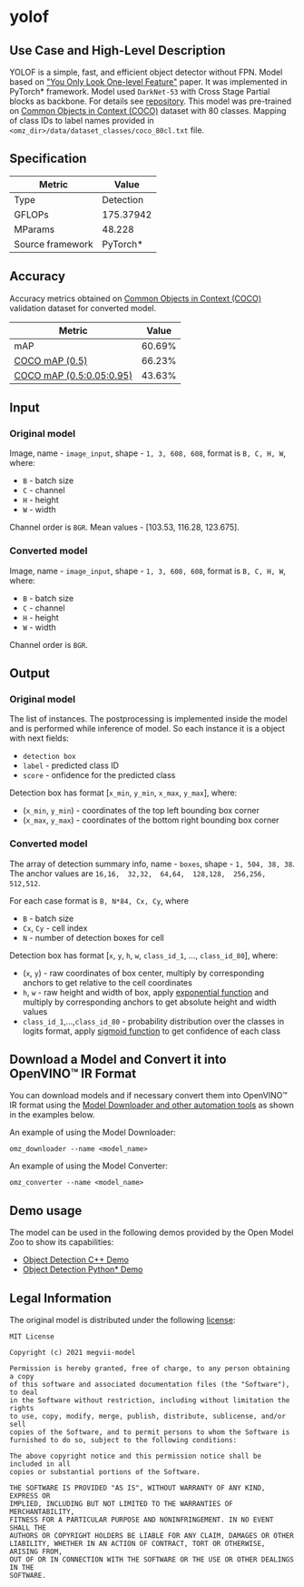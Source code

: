 # yolof

## Use Case and High-Level Description

YOLOF is a simple, fast, and efficient object detector without FPN. Model based on ["You Only Look One-level Feature"](https://arxiv.org/abs/2103.09460) paper. It was implemented in PyTorch\* framework. Model used `DarkNet-53` with Cross Stage Partial blocks as backbone. For details see [repository](https://github.com/megvii-model/YOLOF). This model was pre-trained on [Common Objects in Context (COCO)](https://cocodataset.org/#home) dataset with 80 classes. Mapping of class IDs to label names provided in `<omz_dir>/data/dataset_classes/coco_80cl.txt` file.

## Specification

| Metric            | Value         |
|-------------------|---------------|
| Type              | Detection     |
| GFLOPs            | 175.37942     |
| MParams           | 48.228        |
| Source framework  | PyTorch\*     |

## Accuracy

Accuracy metrics obtained on [Common Objects in Context (COCO)](https://cocodataset.org/#home) validation dataset for converted model.

| Metric                                                                | Value  |
| --------------------------------------------------------------------- | -------|
| mAP                                                                   | 60.69% |
| [COCO mAP (0.5)](https://cocodataset.org/#detection-eval)             | 66.23% |
| [COCO mAP (0.5:0.05:0.95)](https://cocodataset.org/#detection-eval)   | 43.63% |

## Input

### Original model

Image, name - `image_input`, shape - `1, 3, 608, 608`, format is `B, C, H, W`, where:

- `B` - batch size
- `C` - channel
- `H` - height
- `W` - width

Channel order is `BGR`.
Mean values - [103.53, 116.28, 123.675].

### Converted model

Image, name - `image_input`, shape - `1, 3, 608, 608`, format is `B, C, H, W`, where:

- `B` - batch size
- `C` - channel
- `H` - height
- `W` - width

Channel order is `BGR`.

## Output

### Original model

The list of instances. The postprocessing is implemented inside the model and is performed while inference of model. So each instance it is a object with next fields:
- `detection box`
- `label` - predicted class ID
- `score` - onfidence for the predicted class

Detection box has format [`x_min`, `y_min`, `x_max`, `y_max`], where:

- (`x_min`, `y_min`) - coordinates of the top left bounding box corner
- (`x_max`, `y_max`) - coordinates of the bottom right bounding box corner

### Converted model

The array of detection summary info, name - `boxes`, shape - `1, 504, 38, 38`. The anchor values are `16,16,  32,32,  64,64,  128,128,  256,256,  512,512`.

For each case format is `B, N*84, Cx, Cy`, where

- `B` - batch size
- `Cx`, `Cy` - cell index
- `N` - number of detection boxes for cell

Detection box has format [`x`, `y`, `h`, `w`, `class_id_1`, ..., `class_id_80`], where:

- (`x`, `y`) - raw coordinates of box center, multiply by corresponding anchors to get relative to the cell coordinates
- `h`, `w` - raw height and width of box, apply [exponential function](https://en.wikipedia.org/wiki/Exponential_function) and multiply by corresponding anchors to get absolute height and width values
- `class_id_1`,...,`class_id_80` - probability distribution over the classes in logits format, apply [sigmoid function](https://en.wikipedia.org/wiki/Sigmoid_function) to get confidence of each class


## Download a Model and Convert it into OpenVINO™ IR Format

You can download models and if necessary convert them into OpenVINO™ IR format using the [Model Downloader and other automation tools](../../../tools/model_tools/README.md) as shown in the examples below.

An example of using the Model Downloader:
```
omz_downloader --name <model_name>
```

An example of using the Model Converter:
```
omz_converter --name <model_name>
```

## Demo usage

The model can be used in the following demos provided by the Open Model Zoo to show its capabilities:

* [Object Detection C++ Demo](../../../demos/object_detection_demo/cpp/README.md)
* [Object Detection Python\* Demo](../../../demos/object_detection_demo/python/README.md)

## Legal Information

The original model is distributed under the following
[license](https://raw.githubusercontent.com/megvii-model/YOLOF/main/LICENSE):

```
MIT License

Copyright (c) 2021 megvii-model

Permission is hereby granted, free of charge, to any person obtaining a copy
of this software and associated documentation files (the "Software"), to deal
in the Software without restriction, including without limitation the rights
to use, copy, modify, merge, publish, distribute, sublicense, and/or sell
copies of the Software, and to permit persons to whom the Software is
furnished to do so, subject to the following conditions:

The above copyright notice and this permission notice shall be included in all
copies or substantial portions of the Software.

THE SOFTWARE IS PROVIDED "AS IS", WITHOUT WARRANTY OF ANY KIND, EXPRESS OR
IMPLIED, INCLUDING BUT NOT LIMITED TO THE WARRANTIES OF MERCHANTABILITY,
FITNESS FOR A PARTICULAR PURPOSE AND NONINFRINGEMENT. IN NO EVENT SHALL THE
AUTHORS OR COPYRIGHT HOLDERS BE LIABLE FOR ANY CLAIM, DAMAGES OR OTHER
LIABILITY, WHETHER IN AN ACTION OF CONTRACT, TORT OR OTHERWISE, ARISING FROM,
OUT OF OR IN CONNECTION WITH THE SOFTWARE OR THE USE OR OTHER DEALINGS IN THE
SOFTWARE.
```
